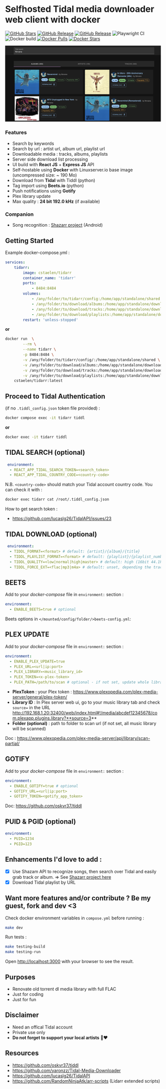 # Selfhosted Tidal media downloader web client with docker

[![GitHub Stars](https://img.shields.io/github/stars/cstaelen/tidarr.svg?color=94398d&labelColor=555555&logoColor=ffffff&style=for-the-badge&logo=github)](https://github.com/cstaelen/tidarr)
[![GitHub Release](https://img.shields.io/github/release-date/cstaelen/tidarr?color=94398d&labelColor=555555&logoColor=ffffff&style=for-the-badge&logo=github)](https://github.com/cstaelen/tidarr/releases)
[![GitHub Release](https://img.shields.io/github/release/cstaelen/tidarr?color=94398d&labelColor=555555&logoColor=ffffff&style=for-the-badge&logo=github)](https://github.com/cstaelen/tidarr/releases)
![Playwright CI](https://img.shields.io/github/actions/workflow/status/cstaelen/tidarr/playwright.yml?label=Playwright%20CI&labelColor=555555&logoColor=ffffff&style=for-the-badge&logo=github)
![Docker build](https://img.shields.io/github/actions/workflow/status/cstaelen/tidarr/docker-push.yml?label=Docker%20build&labelColor=555555&logoColor=ffffff&style=for-the-badge&logo=github)
[![Docker Pulls](https://img.shields.io/docker/pulls/cstaelen/tidarr.svg?color=1d64ed&labelColor=1d8fed&logoColor=ffffff&style=for-the-badge&label=pulls&logo=docker)](https://hub.docker.com/r/cstaelen/tidarr)
[![Docker Stars](https://img.shields.io/docker/stars/cstaelen/tidarr.svg?color=1d64ed&labelColor=1d8fed&logoColor=ffffff&style=for-the-badge&label=stars&logo=docker)](https://hub.docker.com/r/cstaelen/tidarr)

<img src="https://github.com/cstaelen/tidarr/blob/0.0.7/.github/screenshot.png?raw=true" />

### Features
- Search by keywords
- Search by url : artist url, album url, playlist url
- Downloadable media : tracks, albums, playlists
- Server side download list processing
- UI build with **React JS** + **Express JS** API
- Self-hostable using **Docker** with Linuxserver.io base image (uncompressed size: ~ 190 Mo)
- Download from **Tidal** with Tiddl (python)
- Tag import using **Beets.io** (python)
- Push notifications using **Gotify**
- Plex library update
- Max quality : **24 bit 192.0 kHz** (if available)

### Companion
- Song recognition : [Shazarr project](https://github.com/cstaelen/shazarr) (Android) 

## Getting Started

Example docker-compose.yml :

```yaml
services:
    tidarr:
        image: cstaelen/tidarr
        container_name: 'tidarr'
        ports:
            - 8484:8484
        volumes:
            - /any/folder/to/tidarr/config:/home/app/standalone/shared
            - /any/folder/to/download/albums:/home/app/standalone/download/albums
            - /any/folder/to/download/tracks:/home/app/standalone/download/tracks
            - /any/folder/to/download/playlists:/home/app/standalone/download/playlists
        restart: 'unless-stopped'
```

**or**

```bash
docker run  \
		--rm \
		--name tidarr \
		-p 8484:8484 \
		-v /any/folder/to/tidarr/config/:/home/app/standalone/shared \
		-v /any/folder/to/download/albums:/home/app/standalone/download/albums \
		-v /any/folder/to/download/tracks:/home/app/standalone/download/tracks \
		-v /any/folder/to/download/playlists:/home/app/standalone/download/playlists \
    cstaelen/tidarr:latest
```

## Proceed to Tidal Authentication

(if no `.tiddl_config.json` token file provided) :

```bash 
docker compose exec -it tidarr tiddl
```

**or**

```bash 
docker exec -it tidarr tiddl
```

## TIDAL SEARCH (optional)

```yaml
 environment:
  - REACT_APP_TIDAL_SEARCH_TOKEN=<search_token>
  - REACT_APP_TIDAL_COUNTRY_CODE=<country-code>
```
N.B. `<country-code>` should match your Tidal account country code.
You can check it with :
```bash
docker exec tidarr cat /root/.tiddl_config.json
```

How to get search token :
- https://github.com/lucaslg26/TidalAPI/issues/23


## TIDAL DOWNLOAD (optional)

```yaml
 environment:
  - TIDDL_FORMAT=<format> # default: {artist}/{album}/{title}
  - TIDDL_PLAYLIST_FORMAT=<format> # default: {playlist}/{playlist_number}-{artist}-{title}
  - TIDDL_QUALITY=<low|normal|high|master> # default: high (16bit 44.1khz), max available: master (24bit 192khz max)
  - TIDDL_FORCE_EXT=<flac|mp3|m4a> # default: unset, depending the track downloaded.
```

## BEETS

Add to your *docker-compose* file in `environment:` section :

```yaml
environment:
  - ENABLE_BEETS=true # optional
```   

Beets options in `</mounted/config/folder/>beets-config.yml`:

## PLEX UPDATE

Add to your *docker-compose* file in `environment:` section :

```yaml
environment:
  - ENABLE_PLEX_UPDATE=true
  - PLEX_URL=<url|ip:port>
  - PLEX_LIBRARY=<music_library_id>
  - PLEX_TOKEN=<x-plex-token>
  - PLEX_PATH=/path/to/scan # optional - if not set, update whole library
```

- **PlexToken** : your Plex token : https://www.plexopedia.com/plex-media-server/general/plex-token/
- **Library ID** : In Plex server web ui, go to your music library tab and check `source=` in the URL
  http://192.168.1.20:32400/web/index.html#!/media/abcdef12345678/com.plexapp.plugins.library?**source=3**
- **Folder (optional)** : path to folder to scan url (if not set, all music library will be scanned)

Doc : https://www.plexopedia.com/plex-media-server/api/library/scan-partial/

## GOTIFY

Add to your *docker-compose* file in `environment:` section :

```yaml
environment:
  - ENABLE_GOTIFY=true # optional
  - GOTIFY_URL=<url|ip:port>
  - GOTIFY_TOKEN=<gotify_app_token>
```

Doc: https://github.com/oskvr37/tiddl

## PUID & PGID (optional)

```yaml
environment:
  - PUID=1234
  - PGID=123
```

## Enhancements I'd love to add :

- [x] Use Shazam API to recognize songs, then search over Tidal and easily grab track or album.
=> See [Shazarr project here](https://github.com/cstaelen/docker-shazarr)
- [x] Download Tidal playlist by URL

## Want more features and/or contribute ? Be my guest, fork and dev <3

Check docker environment variables in `compose.yml` before running :

```bash
make dev
```

Run tests :

```bash
make testing-build
make testing-run
```

Open [http://localhost:3000](http://localhost:3000) with your browser to see the result.

## Purposes

- Renovate old torrent dl media library with full FLAC
- Just for coding
- Just for fun

## Disclaimer

- Need an offical Tidal account
- Private use only
- **Do not forget to support your local artists** 🙏❤️

## Resources

- https://github.com/oskvr37/tiddl
- https://github.com/yaronzz/Tidal-Media-Downloader
- https://github.com/lucaslg26/TidalAPI
- https://github.com/RandomNinjaAtk/arr-scripts (Lidarr extended scripts)
